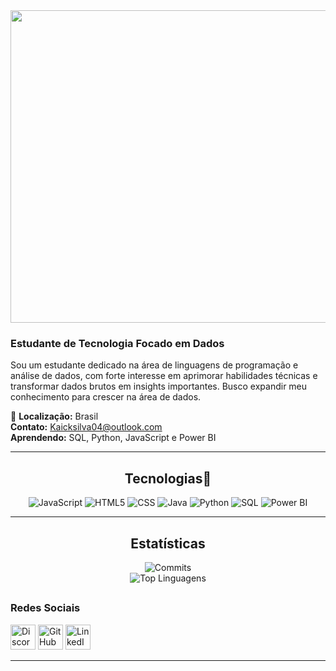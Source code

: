 
<img src="https://github.com/user-attachments/assets/fc562825-ebd9-41f6-8746-43e017e2d754" width="1000" height="500" />
<h3>Estudante de Tecnologia Focado em Dados</h3>



Sou um estudante dedicado na área de linguagens de programação e análise de dados, com forte interesse em aprimorar habilidades técnicas e transformar dados brutos em insights importantes. Busco expandir meu conhecimento para crescer na área de dados.

📍 **Localização:** Brasil  
**Contato:** [Kaicksilva04@outlook.com](mailto:Kaicksilva04@outlook.com)  
**Aprendendo:** SQL, Python, JavaScript e Power BI

---

## <div align="center">**Tecnologias📖**</div>



<div align="center">

![JavaScript](https://img.shields.io/badge/JavaScript-Basic-yellow?style=for-the-badge&logo=javascript&logoColor=white) 
![HTML5](https://img.shields.io/badge/HTML5-Intermediate-orange?style=for-the-badge&logo=html5&logoColor=white) 
![CSS](https://img.shields.io/badge/CSS-Intermediate-blue?style=for-the-badge&logo=css3&logoColor=white) 
![Java](https://img.shields.io/badge/Java-Basic-red?style=for-the-badge&logo=java&logoColor=white) 
![Python](https://img.shields.io/badge/Python-Basic-blue?style=for-the-badge&logo=python&logoColor=white) 
![SQL](https://img.shields.io/badge/SQL-Basic-green?style=for-the-badge&logo=mysql&logoColor=white) 
![Power BI](https://img.shields.io/badge/Power%20BI-Basic-purple?style=for-the-badge&logo=powerbi&logoColor=white) 

</div>

---
## <div align="center">**Estatísticas**</div>

<div align="center">

![Commits](https://github-readme-stats.vercel.app/api?username=KaickSt&show_icons=true&count_private=true&hide_title=true&include_all_commits=true&hide=prs&theme=radical)  
![Top Linguagens](https://github-readme-stats.vercel.app/api/top-langs/?username=KaickSt&langs_count=10&layout=compact&theme=radical)

</div>

## <h3>Redes Sociais</h3>

<p>
  <a href="https://discord.com/users/sstttss" target="_blank"><img src="https://raw.githubusercontent.com/danielcranney/readme-generator/main/public/icons/socials/discord.svg" width="40" height="40" alt="Discord" /></a>
  <a href="https://www.github.com/KaickSt" target="_blank"><img src="https://raw.githubusercontent.com/danielcranney/readme-generator/main/public/icons/socials/github.svg" width="40" height="40" alt="GitHub" /></a>
  <a href="https://www.linkedin.com/in/kaick-almeida-da-silva-956547226" target="_blank"><img src="https://raw.githubusercontent.com/danielcranney/readme-generator/main/public/icons/socials/linkedin.svg" width="40" height="40" alt="LinkedIn" /></a>
</p>

---
